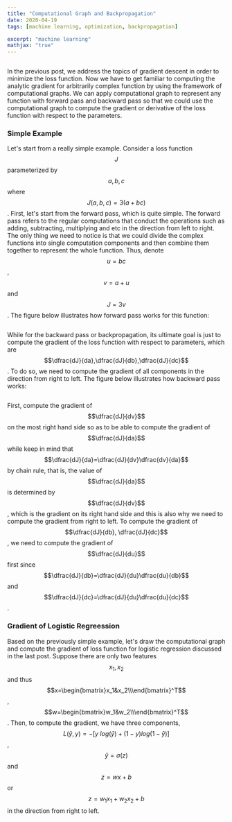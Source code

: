 ```yaml
---
title: "Computational Graph and Backpropagation"
date: 2020-04-19
tags: [machine learning, optimization, backpropagation]

excerpt: "machine learning"
mathjax: "true"
---
```


<img src="{{ site.url }}{{ site.baseurl }}/images/loss_function/header_image.jpg" alt="">

In the previous post, we address the topics of gradient descent in order to minimize the loss function. Now we have to get familiar to computing the analytic gradient for arbitrarily complex function by using the framework of computational graphs. We can apply computational graph to represent any function with forward pass and backward pass so that we could use the computational graph to compute the gradient or derivative of the loss function with respect to the parameters.

### Simple Example

Let's start from a really simple example. Consider a loss function $$J$$ parameterized by $$a,b,c$$ where $$J(a,b,c)=3(a+bc)$$. First, let's start from the forward pass, which is quite simple. The forward pass refers to the regular computations that conduct the operations such as adding, subtracting, multiplying and etc in the direction from left to right. The only thing we need to notice is that we could divide the complex functions into single computation components and then combine them together to represent the whole function. Thus, denote $$u=bc$$, $$v=a+u$$ and $$J=3v$$. The figure below illustrates how forward pass works for this function:

<img src="{{ site.url }}{{ site.baseurl }}/images/computational graph/forward_pass_simple_example.PNG" alt="">

While for the backward pass or backpropagation, its ultimate goal is just to compute the gradient of the loss function with respect to parameters, which are $$\dfrac{dJ}{da},\dfrac{dJ}{db},\dfrac{dJ}{dc}$$. To do so, we need to compute the gradient of all components in the direction from right to left. The figure below illustrates how backward pass works:

<img src="{{ site.url }}{{ site.baseurl }}/images/computational graph/backward_pass_simple_example.PNG" alt="">

First, compute the gradient of $$\dfrac{dJ}{dv}$$ on the most right hand side so as to be able to compute the gradient of $$\dfrac{dJ}{da}$$ while keep in mind that $$\dfrac{dJ}{da}=\dfrac{dJ}{dv}\dfrac{dv}{da}$$ by chain rule, that is, the value of $$\dfrac{dJ}{da}$$ is determined by $$\dfrac{dJ}{dv}$$, which is the gradient on its right hand side and this is also why we need to compute the gradient from right to left. To compute the gradient of $$\dfrac{dJ}{db}, \dfrac{dJ}{dc}$$, we need to compute the gradient of $$\dfrac{dJ}{du}$$ first since $$\dfrac{dJ}{db}=\dfrac{dJ}{du}\dfrac{du}{db}$$ and $$\dfrac{dJ}{dc}=\dfrac{dJ}{du}\dfrac{du}{dc}$$.

### Gradient of Logistic Regreession

Based on the previously simple example, let's draw the computational graph and compute the gradient of loss function for logistic regression discussed in the last post. Suppose there are only two features $$x_1,x_2$$ and thus $$x=\begin{bmatrix}x_1&x_2\\\end{bmatrix}^T$$, $$w=\begin{bmatrix}w_1&w_2\\\end{bmatrix}^T$$. Then, to compute the gradient, we have three components, $$L(\hat{y},y)=-[y~log(\hat{y})+(1-y)log(1-\hat{y})]$$, $$\hat{y}=\sigma(z)$$ and $$z=wx+b$$ or $$z=w_1x_1+w_2x_2+b$$ in the direction from right to left.  

<img src="{{ site.url }}{{ site.baseurl }}/images/computational graph/logistic_regression_gradient.PNG" alt="">
